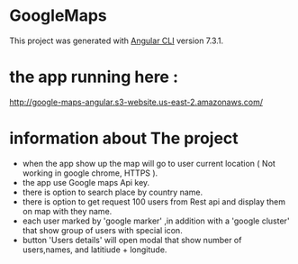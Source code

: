 # GoogleMaps

This project was generated with [Angular CLI](https://github.com/angular/angular-cli) version 7.3.1.

# the app running here : 
http://google-maps-angular.s3-website.us-east-2.amazonaws.com/


# information about The project

- when the app show up the map will go to user current  location ( Not working in google chrome, HTTPS ).
- the app use Google maps Api key.
- there is option to search place by country name.
- there is option to get request 100 users from Rest api and display them on map with they name.
- each user marked by 'google marker' ,in addition with a 'google cluster' that show group of users with special icon.
- button 'Users details' will open modal that show number of users,names, and latitiude + longitude.
